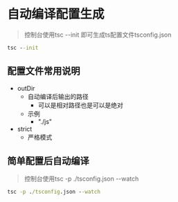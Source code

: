 # 自动编译配置生成

> 控制台使用tsc --init 即可生成ts配置文件tsconfig.json

```cmd
tsc --init
```

## 配置文件常用说明

- outDir
    - 自动编译后输出的路径
        - 可以是相对路径也是可以是绝对
    - 示例
        - "./js"
- strict
    - 严格模式

## 简单配置后自动编译

> 控制台使用tsc -p ./tsconfig.json --watch

```cmd
tsc -p ./tsconfig.json --watch
```
